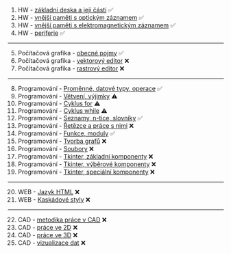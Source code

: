 1. HW - [základní deska a její části](01HW.md) ✅
2. HW - [vnější paměti s optickým záznamem](02HW.md) ✅
3. HW - [vnější paměti s elektromagnetickým záznamem](03HW.md) ✅
4. HW - [periferie](04HW.md) ✅
----
5. Počítačová grafika - [obecné pojmy](05PGF.md) ✅
6. Počítačová grafika - [vektorový editor](06PGF.md) ❌
7. Počítačová grafika - [rastrový editor](07PGF.md) ❌
----
8. Programování - [Proměnné, datové typy, operace](08PRG.md) ✅
9. Programování - [Větvení, výjimky](09PRG.md) ⚠
10. Programování - [Cyklus for](10PRG.md) ⚠
11. Programování - [Cyklus while](11PRG.md) ⚠ 
12. Programování - [Seznamy, n-tice, slovníky](12PRG.md) ✅  
13. Programování - [Řetězce a práce s nimi](13PRG.md)  ❌
14. Programování - [Funkce, moduly](14PRG.md) ✅
15. Programování - [Tvorba grafů](15PRG.md)  ❌
16. Programování - [Soubory](16PRG.md)  ❌
17. Programování - [Tkinter, základní komponenty](17PRG.md) ❌  
18. Programování - [Tkinter, výběrové komponenty](18PRG.md)  ❌
19. Programování - [Tkinter, speciální komponenty](19PRG.md) ❌
----
20. WEB - [Jazyk HTML](20WEB.md) ❌
21. WEB - [Kaskádové styly](21WEB.md) ❌
----
22. CAD - [metodika práce v CAD](22CAD.md) ❌ 
23. CAD - [práce ve 2D](23CAD.md) ❌
24. CAD - [práce ve 3D](24CAD.md) ❌
25. CAD - [vizualizace dat](25CAD.md) ❌
